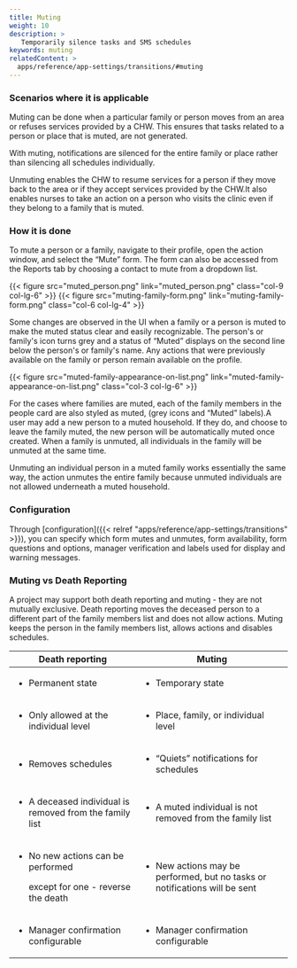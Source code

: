 ```yaml
---
title: Muting
weight: 10
description: >
   Temporarily silence tasks and SMS schedules
keywords: muting
relatedContent: >
  apps/reference/app-settings/transitions/#muting
---
```




### Scenarios where it is applicable

Muting can be done when a particular family or person moves from an area or refuses services provided by a CHW. This ensures that tasks related to a person or place that is muted, are not generated.

With muting, notifications are silenced for the entire family or place rather than silencing all schedules individually.

Unmuting enables the CHW to resume services for a person if they move back to the area or if they accept services provided by the CHW.It also enables nurses to take an action on a person who visits the clinic even if they belong to a family that is muted.

### How it is done

To mute a person or a family, navigate to their profile, open the action window, and select the “Mute” form. The form can also be accessed from the Reports tab by choosing a contact to mute from a dropdown list. 

<div class="container">
  <div class="row">
{{< figure src="muted_person.png" link="muted_person.png" class="col-9 col-lg-6" >}}
{{< figure src="muting-family-form.png" link="muting-family-form.png" class="col-6 col-lg-4" >}}
  </div>
</div>

Some changes are observed in the UI when a family or a person is muted to make the muted status clear and easily recognizable. The person's or family's icon turns grey  and a status of “Muted” displays on the second line below the person's or family's name. Any actions that were previously available on the family or person remain available on the profile.

{{< figure src="muted-family-appearance-on-list.png" link="muted-family-appearance-on-list.png" class="col-3 col-lg-6" >}}

For the cases where families are muted, each of the family members in the people card are also styled as muted, (grey icons and “Muted” labels).A user may add a new person to a muted household. If they do, and choose to leave the family muted, the new person will be automatically muted once created. When a family is unmuted, all individuals in the family will be unmuted at the same time. 

Unmuting an individual person in a muted family works essentially the same way, the action unmutes the entire family because unmuted individuals  are not allowed underneath a muted household.

### Configuration

Through [configuration]({{< relref "apps/reference/app-settings/transitions" >}}), you can specify which form mutes and unmutes, form availability, form questions and options, manager verification and labels used for display and warning messages.

### Muting vs Death Reporting

A project may support both death reporting and muting - they are not mutually exclusive. Death reporting moves the deceased person to a different part of the family members list and does not allow actions. Muting keeps the person in the family members list, allows actions and disables schedules.

|   Death reporting                                                                                        | Muting                                                                                         |
| -------------------------------------------------------------------------------------------------------- | ---------------------------------------------------------------------------------------------- |
| <p></p><ul><li>Permanent state</li></ul>                                                                 | <ul><li>Temporary state</li></ul>                                                              |
| <p></p><ul><li>Only allowed at the individual level</li></ul>                                            | <ul><li>Place, family, or individual level</li></ul>                                           |
| <p></p><ul><li>Removes schedules</li></ul>                                                               | <ul><li>“Quiets” notifications for schedules</li></ul>                                         |
| <p></p><ul><li>A deceased individual is removed from the family list</li></ul>                           | <ul><li>A muted individual is not removed from the family list<br></li></ul>                   |
| <p></p><ul><li><p>No new actions can be performed</p><p>except for one - reverse the death</p></li></ul> | <ul><li>New actions may be performed, but no tasks or notifications will be sent<br></li></ul> |
| <p></p><ul><li>Manager confirmation configurable</li></ul>                                               | <p></p><ul><li>Manager confirmation configurable</li></ul>                                     |





